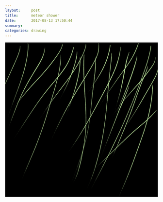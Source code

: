```yaml
---
layout:     post
title:      meteor shower
date:       2017-08-13 17:50:44
summary:    
categories: drawing
---
```

![meteor shower](/images/diary/meteor-shower.png "Who am I in this vastness?")
